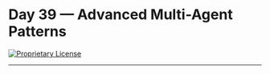 # Day 39 — Advanced Multi-Agent Patterns

[![Proprietary License](https://img.shields.io/badge/license-proprietary-red.svg)](../LICENSE)

---

